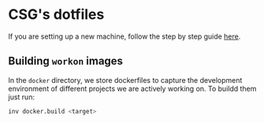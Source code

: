 # CSG's dotfiles

If you are setting up a new machine, follow the step by step guide [here](./new_machine.md).

## Building `workon` images

In the `docker` directory, we store dockerfiles to capture the development
environment of different projects we are actively working on. To buildd them
just run:

```bash
inv docker.build <target>
```
